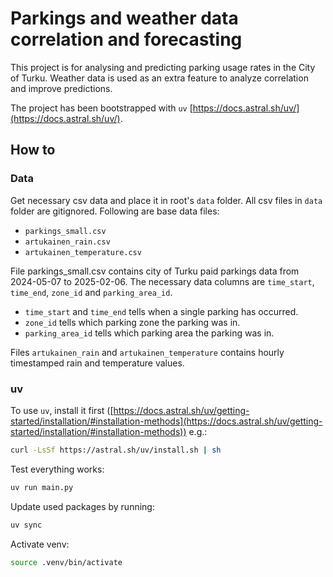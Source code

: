 # Parkings and weather data correlation and forecasting

This project is for analysing and predicting parking usage rates in the City of Turku.
Weather data is used as an extra feature to analyze correlation and improve predictions.

The project has been bootstrapped with `uv` [https://docs.astral.sh/uv/](https://docs.astral.sh/uv/).

## How to

### Data

Get necessary csv data and place it in root's `data` folder. All csv files in `data` folder are gitignored.
Following are base data files:

- `parkings_small.csv`
- `artukainen_rain.csv`
- `artukainen_temperature.csv`

File parkings_small.csv contains city of Turku paid parkings data from 2024-05-07 to 2025-02-06.
The necessary data columns are `time_start`, `time_end`, `zone_id` and `parking_area_id`.

- `time_start` and `time_end` tells when a single parking has occurred.
- `zone_id` tells which parking zone the parking was in.
- `parking_area_id` tells which parking area the parking was in.

Files `artukainen_rain` and `artukainen_temperature` contains hourly timestamped rain and temperature values.

### uv

To use `uv`, install it first ([https://docs.astral.sh/uv/getting-started/installation/#installation-methods](https://docs.astral.sh/uv/getting-started/installation/#installation-methods)) e.g.:

```bash
curl -LsSf https://astral.sh/uv/install.sh | sh
```

Test everything works:

```bash
uv run main.py
```

Update used packages by running:

```bash
uv sync
```

Activate venv:

```bash
source .venv/bin/activate
```
